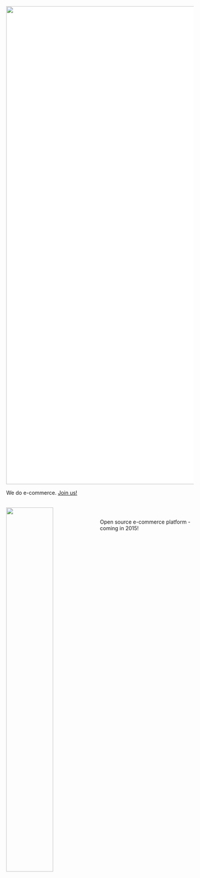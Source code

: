<a href="http://andersinno.fi">
    <img style="background-color: white; border: 0 none transparent; padding: 0; width: 1280px;" src="https://www.andersinnovations.com/static/bootstrap/img/logo-anders-fi.svg">
</a>

<br>

We do e-commerce. [Join us!](https://www.andersinnovations.com/en/company/careers/)

<br>

<img style="border: 0 none transparent; padding: 0; float: left; width: 50%;" src="https://www.andersinnovations.com/static/bootstrap/img/logot/png/shoop.png">

<div style="float: right; width:50%; padding-top:30px;">
    Open source e-commerce platform - coming in 2015!
</div>

